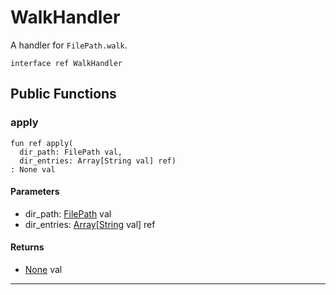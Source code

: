 # WalkHandler

A handler for `FilePath.walk`.


```pony
interface ref WalkHandler
```

## Public Functions

### apply

```pony
fun ref apply(
  dir_path: FilePath val,
  dir_entries: Array[String val] ref)
: None val
```
#### Parameters

*   dir_path: [FilePath](files-FilePath) val
*   dir_entries: [Array](builtin-Array)\[[String](builtin-String) val\] ref

#### Returns

* [None](builtin-None) val

---

